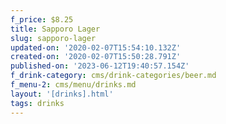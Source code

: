 ```yaml
---
f_price: $8.25
title: Sapporo Lager
slug: sapporo-lager
updated-on: '2020-02-07T15:54:10.132Z'
created-on: '2020-02-07T15:50:28.791Z'
published-on: '2023-06-12T19:40:57.154Z'
f_drink-category: cms/drink-categories/beer.md
f_menu-2: cms/menu/drinks.md
layout: '[drinks].html'
tags: drinks
---
```



